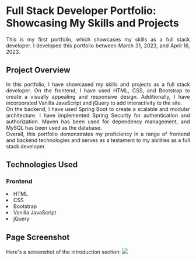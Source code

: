 <h1>Full Stack Developer Portfolio: Showcasing My Skills and Projects</h1>
<p align="justify">This is my first portfolio, which showcases my skills as a full stack developer. 
I developed this portfolio between March 31, 2023, and April 16, 2023.</p>

<h2>Project Overview</h2>
<p align="justify">In this portfolio, I have showcased my skills and projects as a full stack developer. 
On the frontend, I have used HTML, CSS, and Bootstrap to create a visually appealing and responsive design. 
Additionally, I have incorporated Vanilla JavaScript and jQuery to add interactivity to the site.
<br>
On the backend, I have used Spring Boot to create a scalable and modular architecture. 
I have implemented Spring Security for authentication and authorization. Maven has been used for dependency management, and MySQL has been used as the database.
<br>
Overall, this portfolio demonstrates my proficiency in a range of frontend and backend technologies 
and serves as a testament to my abilities as a full stack developer.</p>

<h2>Technologies Used</h2>
<h3>Frontend</h3>
<li>HTML</li>
<li>CSS</li>
<li>Bootstrap</li>
<li>Vanilla JavaScript</li>
<li>jQuery</li>

<h2>Page Screenshot</h2>
Here's a screenshot of the introduction section:
<img src="https://user-images.githubusercontent.com/124529023/232427968-02552d68-039c-4c5a-a8e4-b0c512721b05.png">
